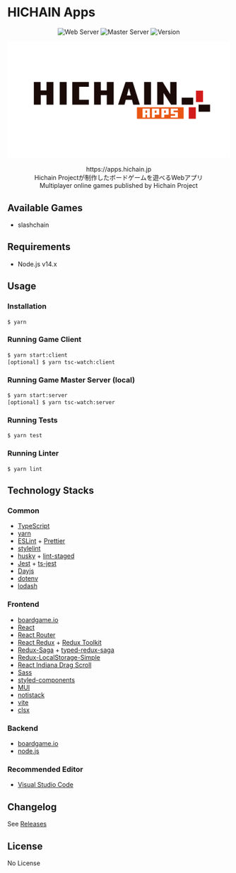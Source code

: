 # HICHAIN Apps

<p align="center">
  <img src="https://img.shields.io/github/workflow/status/hichain/web_apps/Deploy%20Web%20Server%20to%20Firebase%20Hosting%20on%20merge?label=Web%20Server&style=flat-square" alt="Web Server" />
  <img src="https://img.shields.io/github/workflow/status/hichain/web_apps/Deploy%20Master%20Server%20to%20Google%20App%20Engine%20on%20merge?label=Master%20Server&style=flat-square" alt="Master Server" />
  <img src="https://img.shields.io/github/v/release/hichain/web_apps?style=flat-square" alt="Version"/>
</p>

<p align="center">
  <a href="https://apps.hichain.jp"><img src="https://github.com/hichain/web_apps/blob/master/src/client/public/og_image.png?raw=true" alt="logo" /></a>
</p>

<p align="center">
  https://apps.hichain.jp<br>
  Hichain Projectが制作したボードゲームを遊べるWebアプリ<br>
  Multiplayer online games published by Hichain Project
</p>

## Available Games

- slashchain

## Requirements

- Node.js v14.x

## Usage

### Installation

```
$ yarn
```

### Running Game Client

```
$ yarn start:client
[optional] $ yarn tsc-watch:client
```

### Running Game Master Server (local)

```
$ yarn start:server
[optional] $ yarn tsc-watch:server
```

### Running Tests

```
$ yarn test
```

### Running Linter

```
$ yarn lint
```

## Technology Stacks

### Common

- [TypeScript](https://www.typescriptlang.org/)
- [yarn](https://yarnpkg.com)
- [ESLint](https://eslint.org/) + [Prettier](https://prettier.io/)
- [stylelint](https://stylelint.io/)
- [husky](https://github.com/typicode/husky) + [lint-staged](https://github.com/okonet/lint-staged)
- [Jest](https://jestjs.io/) + [ts-jest](https://github.com/kulshekhar/ts-jest)
- [Dayjs](https://day.js.org/)
- [dotenv](https://www.npmjs.com/package/dotenv)
- [lodash](https://lodash.com/)

### Frontend

- [boardgame.io](https://github.com/boardgameio/boardgame.io)
- [React](https://reactjs.org/)
- [React Router](https://reacttraining.com/react-router/)
- [React Redux](https://react-redux.js.org/) + [Redux Toolkit](https://redux-toolkit.js.org/)
- [Redux-Saga](https://redux-saga.js.org/) + [typed-redux-saga](https://github.com/agiledigital/typed-redux-saga)
- [Redux-LocalStorage-Simple](https://www.npmjs.com/package/redux-localstorage-simple)
- [React Indiana Drag Scroll](https://www.npmjs.com/package/react-indiana-drag-scroll)
- [Sass](https://sass-lang.com/)
- [styled-components](https://styled-components.com/)
- [MUI](https://mui.com/)
- [notistack](https://github.com/iamhosseindhv/notistack)
- [vite](https://vitejs.dev/)
- [clsx](https://www.npmjs.com/package/clsx)

### Backend

- [boardgame.io](https://github.com/boardgameio/boardgame.io)
- [node.js](https://nodejs.org)

### Recommended Editor

- [Visual Studio Code](https://code.visualstudio.com/)

## Changelog

See [Releases](https://github.com/hichain/web_apps/releases)

## License

No License
